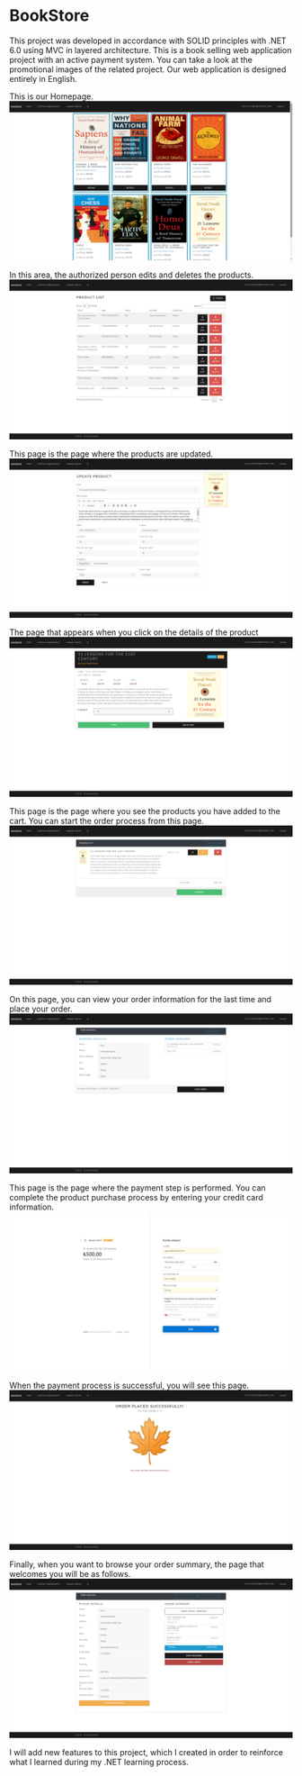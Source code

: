# BookStore

This project was developed in accordance with SOLID principles with .NET 6.0 using MVC in layered architecture. This is a book selling web application project with an active payment system. You can take a look at the promotional images of the related project.
Our web application is designed entirely in English.

This is our Homepage.
![BookStore!](/BookStoreWeb/wwwroot/images/siteScreen/homepage.png "index page")

In this area, the authorized person edits and deletes the products.
![BookStore!](/BookStoreWeb/wwwroot/images/siteScreen/productlist.png "product list page")

This page is the page where the products are updated.
![BookStore!](/BookStoreWeb/wwwroot/images/siteScreen/update_product.png "update product page")

The page that appears when you click on the details of the product
![BookStore!](/BookStoreWeb/wwwroot/images/siteScreen/add_to_cart.png "add to cart page")

This page is the page where you see the products you have added to the cart. You can start the order process from this page.
![BookStore!](/BookStoreWeb/wwwroot/images/siteScreen/shopping_cart.png "shopping cart page")

On this page, you can view your order information for the last time and place your order.
![BookStore!](/BookStoreWeb/wwwroot/images/siteScreen/place_order.png "place order page")

This page is the page where the payment step is performed. You can complete the product purchase process by entering your credit card information.
![BookStore!](/BookStoreWeb/wwwroot/images/siteScreen/payment.png "payment page")

When the payment process is successful, you will see this page.
![BookStore!](/BookStoreWeb/wwwroot/images/siteScreen/order_result.png "order result page")

Finally, when you want to browse your order summary, the page that welcomes you will be as follows.
![BookStore!](/BookStoreWeb/wwwroot/images/siteScreen/order_summary.png "order summary page")

I will add new features to this project, which I created in order to reinforce what I learned during my .NET learning process.
